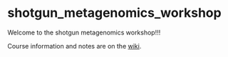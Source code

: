 # shotgun_metagenomics_workshop

Welcome to the shotgun metagenomics workshop!!!

Course information and notes are on the [wiki](https://github.com/IMCBioinformatics/shotgun_metagenomics_workshop/wiki).
